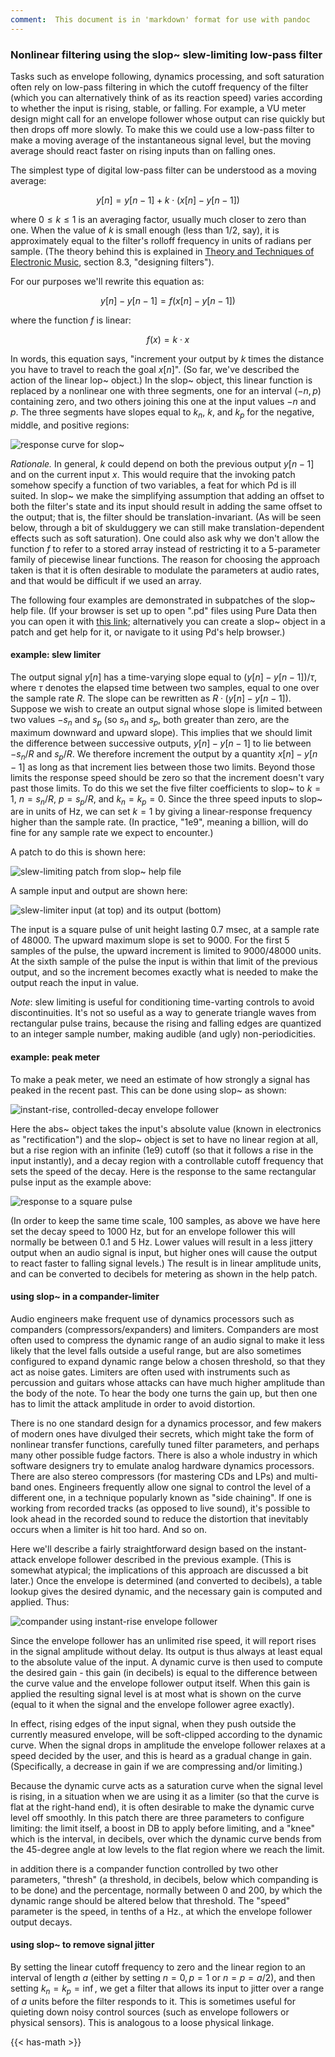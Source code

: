 ```yaml
---
comment:  This document is in 'markdown' format for use with pandoc
---
```


### Nonlinear filtering using the slop~ slew-limiting low-pass filter

Tasks such as envelope following, dynamics processing, and soft saturation
often rely on low-pass filtering in which the cutoff frequency of the filter
(which you can alternatively think of as its reaction speed) varies according to
whether the input is rising, stable, or falling.  For example, a VU meter design
might call for an envelope follower whose output can rise quickly but then drops
off more slowly.  To make this we could use a low-pass filter to make a moving
average of the instantaneous signal level, but the moving average should react
faster on rising inputs than on falling ones.

The simplest type of digital low-pass filter can be understood as a moving
average:

$$y[n] = y[n-1] + k \cdot (x[n] - y[n-1])$$

where $0 \le k \le 1$ is an averaging factor,  usually much closer to zero than
one.  When the value of $k$ is small enough (less than 1/2, say), it is
approximately equal to the filter's rolloff frequency in units of radians per
sample.  (The theory behind this is explained in
[Theory and Techniques of Electronic Music](http://msp.ucsd.edu/techniques.htm), section 8.3, "designing filters").

For our purposes we'll rewrite this equation as:

$$y[n] - y[n-1] = f (x[n] - y[n-1])$$

where the function $f$ is linear:

$$f(x) = k \cdot x$$

In words, this equation says, "increment your output by $k$ times the distance
you have to travel to reach the goal $x[n]$".  (So far, we've described the
action of the linear lop~ object.)  In the slop~ object, this linear function is
replaced by a nonlinear one with three segments, one for an interval $(-n, p)$
containing zero, and two others joining this one at the input values $-n$ and
$p$.  The three segments have slopes equal to $k_n$, $k$, and $k_p$ for the
negative, middle, and positive regions:


![response curve for slop~](x/slop-tilde/slop-tilde-1-curves.png)


_Rationale._  In general, $k$ could depend on both the previous output $y[n-1]$
and on the current input $x$.  This would require that the invoking patch
somehow specify a function of two variables, a feat for which Pd is ill suited.
In slop~ we make the simplifying assumption that adding an offset to both the
filter's state and its input should result in adding the same offset to the
output; that is, the filter should be translation-invariant.  (As will be seen
below, through a bit of skulduggery we can still make translation-dependent
effects such as soft saturation).  One could also ask why we don't allow the
function $f$ to refer to a stored array instead of restricting it to a
5-parameter family of piecewise linear functions.  The reason for choosing the
approach taken is that it is often desirable to modulate the parameters at audio
rates, and that would be difficult if we used an array.

The following four examples are demonstrated in subpatches of the slop~ help
file.  (If your browser is set up to open ".pd" files using Pure Data then you
can open it with [this link](file:../5.reference/slop~-help.pd); alternatively
you can create a slop~ object in a patch and get help for it, or navigate to it
using Pd's help browser.)

#### example: slew limiter

The output signal $y[n]$ has a time-varying slope equal to $(y[n]-y[n-1])/\tau$,
where $\tau$ denotes the elapsed time between two samples, equal to one over the
sample rate $R$.  The slope can be rewritten as $R \cdot (y[n]-y[n-1])$.
Suppose we wish to create an output signal whose slope is limited between two
values $-s_n$ and $s_p$ (so $s_n$ and $s_p$, both greater than zero, are the
maximum downward and upward slope).  This implies that we should limit the
difference between successive outputs, $y[n] - y[n-1]$ to lie between $-s_n/R$
and $s_p/R$. We therefore increment the output by a quantity $x[n]-y[n-1]$ as
long as that increment lies between those two limits.  Beyond those limits the
response speed should be zero so that the increment doesn't vary past those
limits.  To do this we set the five filter coefficients to slop~ to $k=1$, $n =
s_n/R$, $p = s_p/R$, and $k_n = k_p = 0$.  Since the three speed inputs to slop~
are in units of  Hz, we can set $k=1$ by giving a linear-response frequency
higher than the sample rate.  (In practice, "1e9", meaning a billion, will do
fine for any sample rate we expect to encounter.)

A patch to do this is shown here:

![slew-limiting patch from slop~ help file](x/slop-tilde/slop-slew-limiting-patch.png)

A sample input and output are shown here:

![slew-limiter input (at top) and its output (bottom)](x/slop-tilde/slop-slew-limit.png)

The input is a square pulse of unit height  lasting 0.7 msec, at a sample rate
of 48000.  The upward maximum slope is set to 9000.  For the first 5 samples of
the pulse, the upward increment is limited to 9000/48000 units.  At the sixth
sample of the pulse the input is within that limit of the previous output, and
so the increment becomes exactly what is needed to make the output reach the
input in value.

_Note_: slew limiting is useful for conditioning time-varting controls to avoid
discontinuities.  It's not so useful as a way to generate triangle waves from
rectangular pulse trains, because the rising and falling edges are quantized to
an integer sample number, making audible (and ugly) non-periodicities.

#### example: peak meter

To make a peak meter, we need an estimate of how strongly a signal has
peaked in the recent past.  This can be done using slop~ as shown:

![instant-rise, controlled-decay envelope follower](x/slop-tilde/slop-peak-meter-patch.png)

Here the abs~ object takes the input's absolute value (known in electronics as
"rectification") and the slop~ object is set to have no linear region at all,
but a rise region with an infinite (1e9) cutoff (so that it follows a rise in
the input instantly), and a decay region with a controllable cutoff frequency
that sets the speed of the decay.  Here is the response to the same rectangular
pulse input as the example above:

![response to a square pulse](x/slop-tilde/slop-peak-meter-graph.png)

(In order to keep the same time scale, 100 samples, as above we have here set the
decay speed to 1000 Hz, but for an envelope follower this will normally be
between 0.1 and 5 Hz.  Lower values will result in a less jittery output when
an audio signal is input, but higher ones will cause the output to react faster to
falling signal levels.)  The result is in linear amplitude units, and can be
converted to decibels for metering as shown in the help patch.

#### using slop~ in a compander-limiter

Audio engineers make frequent use of dynamics processors such as companders
(compressors/expanders) and limiters.  Companders are most often used to
compress the dynamic range of an audio signal to make it less likely that the
level falls outside a useful range, but are also sometimes configured to expand
dynamic range below a chosen threshold, so that they act as noise gates.
Limiters are often used with instruments such as percussion and guitars whose
attacks can have much higher amplitude than the body of the note.  To hear the
body one turns the gain up, but then one has to limit the attack amplitude in
order to avoid distortion.

There is no one standard design for a dynamics processor, and few makers of
modern ones have divulged their secrets, which might take the form of nonlinear
transfer functions, carefully tuned filter parameters, and perhaps many other
possible fudge factors.  There is also a whole industry in which software
designers try to emulate analog hardware dynamics processors.  There are also
stereo compressors (for mastering CDs and LPs) and multi-band ones.  Engineers
frequently allow one signal to control the level of a different one, in a
technique popularly known as "side chaining". If one is working from recorded
tracks (as opposed to live sound), it's possible to look ahead in the recorded
sound to reduce the distortion that inevitably occurs when a limiter is hit too
hard.  And so on.

Here we'll describe a fairly straightforward design based on the instant-attack
envelope follower described in the previous example.  (This is somewhat
atypical;  the implications of this approach are discussed a bit later.) Once
the envelope is determined (and converted to decibels), a table lookup gives the
desired dynamic, and the necessary gain is computed and applied.  Thus:

![compander using instant-rise envelope follower](x/slop-tilde/slop-compander-patch.png)

Since the envelope follower has an unlimited rise speed, it will report rises in
the signal amplitude without delay.  Its output is thus always at least equal to
the absolute value of the input.  A dynamic curve is then used to compute the
desired gain - this gain (in decibels) is equal to the difference between the
curve value and the envelope follower output itself.  When this gain is applied
the resulting signal level is at most what is shown on the curve (equal to it when
the signal and the envelope follower agree exactly).

In effect, rising edges of the input signal, when they push outside the
currently measured envelope, will be soft-clipped according to the dynamic
curve.  When the signal drops in amplitude the envelope follower relaxes at a
speed decided by the user, and this is heard as a gradual change in gain.
(Specifically, a decrease in gain if we are compressing and/or limiting.)

Because the dynamic curve acts as a saturation curve when the signal level is
rising, in a situation when we are using it as a limiter (so that the curve is
flat at the right-hand end), it is often desirable to make the dynamic curve
level off smoothly.  In this patch there are three parameters to configure
limiting: the limit itself, a boost in DB to apply before limiting, and a "knee"
which is the interval, in decibels, over which the dynamic curve bends from the
45-degree angle at low levels to the flat region where we reach the limit.

in addition there is a compander function controlled by two other parameters,
"thresh" (a threshold, in decibels, below which companding is to be done) and
the percentage, normally between 0 and 200, by which the dynamic range should be
altered below that threshold.  The "speed" parameter is the speed, in tenths of
a Hz., at which the envelope follower output decays.


#### using slop~ to remove signal jitter

By setting the linear cutoff frequency to zero and the linear region to an
interval of length $a$ (either by setting $n=0, p=1$ or $n=p=a/2$), and then
setting $k_n = k_p = \inf$, we get a filter that allows its input to jitter over a
range of $a$ units before the filter responds to it.  This is sometimes useful for
quieting down noisy control sources (such as envelope followers or physical
sensors).  This is analogous to a loose physical linkage.


{{< has-math >}}